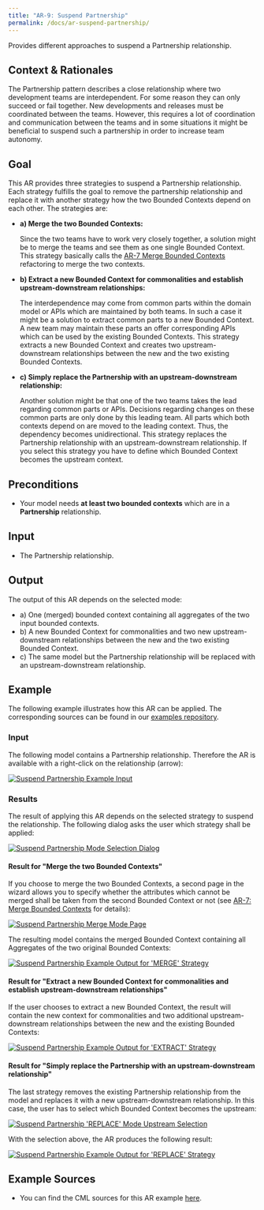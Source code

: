 ```yaml
---
title: "AR-9: Suspend Partnership"
permalink: /docs/ar-suspend-partnership/
---
```


Provides different approaches to suspend a Partnership relationship.

## Context & Rationales
The Partnership pattern describes a close relationship where two development teams are interdependent. For some reason they can
only succeed or fail together. New developments and releases must be coordinated between the teams. However, this requires a lot
of coordination and communication between the teams and in some situations it might be beneficial to suspend such a partnership 
in order to increase team autonomy.

## Goal
This AR provides three strategies to suspend a Partnership relationship. Each strategy fulfills the goal to remove the partnership
relationship and replace it with another strategy how the two Bounded Contexts depend on each other. The strategies are:

 * **a) Merge the two Bounded Contexts:**
   
   Since the two teams have to work very closely together, a solution might be to merge the teams and see them as one single Bounded Context.
   This strategy basically calls the [AR-7 Merge Bounded Contexts](./../AR-7-Merge-Bounded-Contexts) refactoring to merge the two contexts.
   
 * **b) Extract a new Bounded Context for commonalities and establish upstream-downstream relationships:**
 
   The interdependence may come from common parts within the domain model or APIs which are maintained by both teams. In such a case it might 
   be a solution to extract common parts to a new Bounded Context. A new team may maintain these parts an offer corresponding APIs which
   can be used by the existing Bounded Contexts. This strategy extracts a new Bounded Context and creates two upstream-downstream
   relationships between the new and the two existing Bounded Contexts.
   
 * **c) Simply replace the Partnership with an upstream-downstream relationship:**
 
   Another solution might be that one of the two teams takes the lead regarding common parts or APIs. Decisions regarding changes on these
   common parts are only done by this leading team. All parts which both contexts depend on are moved to the leading context. Thus, the
   dependency becomes unidirectional. This strategy replaces the Partnership relationship with an upstream-downstream relationship. If you
   select this strategy you have to define which Bounded Context becomes the upstream context. 

## Preconditions
 * Your model needs **at least two bounded contexts** which are in a **Partnership** relationship.

## Input
 * The Partnership relationship.
 
## Output
The output of this AR depends on the selected mode:
  * a) One (merged) bounded context containing all aggregates of the two input bounded contexts.
  * b) A new Bounded Context for commonalities and two new upstream-downstream relationships between the new and the two existing Bounded Context.
  * c) The same model but the Partnership relationship will be replaced with an upstream-downstream relationship.
 
## Example
The following example illustrates how this AR can be applied. The corresponding sources can be found in our 
[examples repository](https://github.com/ContextMapper/context-mapper-examples/tree/master/src/main/cml/architectural-refactorings).

### Input
The following model contains a Partnership relationship. Therefore the AR is available with a right-click on the relationship (arrow):

<a href="/img/suspend-partnership-input.png">![Suspend Partnership Example Input](/img/suspend-partnership-input.png)</a>

### Results
The result of applying this AR depends on the selected strategy to suspend the relationship. The following dialog asks the user which
strategy shall be applied:

<a href="/img/suspend-partnership-mode-selection-dialog.png">![Suspend Partnership Mode Selection Dialog](/img/suspend-partnership-mode-selection-dialog.png)</a> 

#### Result for "Merge the two Bounded Contexts"
If you choose to merge the two Bounded Contexts, a second page in the wizard allows you to specify whether the attributes which cannot
be merged shall be taken from the second Bounded Context or not (see [AR-7: Merge Bounded Contexts](/docs/ar-merge-bounded-contexts/)
for details):

<a href="/img/suspend-partnership-merge-page.png">![Suspend Partnership Merge Mode Page](/img/suspend-partnership-merge-page.png)</a>

The resulting model contains the merged Bounded Context containing all Aggregates of the two original Bounded Contexts:

<a href="/img/suspend-partnership-output-a.png">![Suspend Partnership Example Output for 'MERGE' Strategy](/img/suspend-partnership-output-a.png)</a>

#### Result for "Extract a new Bounded Context for commonalities and establish upstream-downstream relationships"
If the user chooses to extract a new Bounded Context, the result will contain the new context for commonalities and two additional 
upstream-downstream relationships between the new and the existing Bounded Contexts:

<a href="/img/suspend-partnership-output-b.png">![Suspend Partnership Example Output for 'EXTRACT' Strategy](/img/suspend-partnership-output-b.png)</a>

#### Result for "Simply replace the Partnership with an upstream-downstream relationship"
The last strategy removes the existing Partnership relationship from the model and replaces it with a new upstream-downstream relationship.
In this case, the user has to select which Bounded Context becomes the upstream:

<a href="/img/suspend-partnership-upstream-selection.png">![Suspend Partnership 'REPLACE' Mode Upstream Selection](/img/suspend-partnership-upstream-selection.png)</a>

With the selection above, the AR produces the following result:

<a href="/img/suspend-partnership-output-c.png">![Suspend Partnership Example Output for 'REPLACE' Strategy](/img/suspend-partnership-output-c.png)</a>

## Example Sources
 * You can find the CML sources for this AR example 
   [here](https://github.com/ContextMapper/context-mapper-examples/tree/master/src/main/cml/architectural-refactorings/AR-9-Suspend-Partnership).
